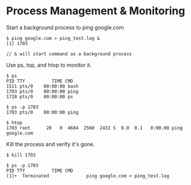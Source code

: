 # Process Management & Monitoring

Start a background process to ping google.com

    $ ping google.com > ping_test.log &
    [1] 1703
    
    // & will start command as a background process

Use ps, top, and htop to monitor it.

    $ ps 
    PID TTY          TIME CMD
    1511 pts/0    00:00:00 bash
    1703 pts/0    00:00:00 ping
    1728 pts/0    00:00:00 ps

    $ ps -p 1703
    1703 pts/0    00:00:00 ping
      
    $ htop
    1703 root      20   0  4684  2560  2432 S  0.0  0.1   0:00.08 ping google.com

  Kill the process and verify it's gone.
     
    $ kill 1703

    $ ps -p 1703
    PID TTY          TIME CMD
    [1]+  Terminated              ping google.com > ping_test.log
